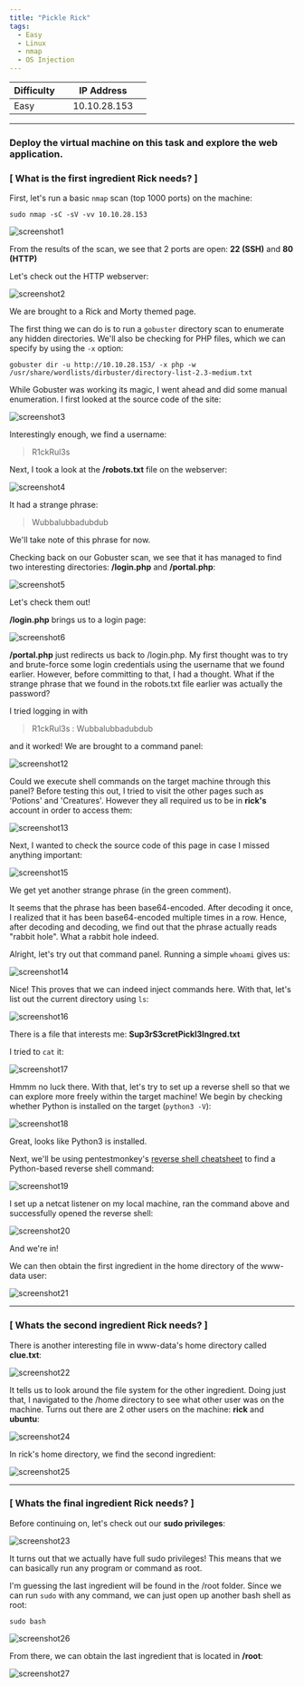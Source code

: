 ```yaml
---
title: "Pickle Rick"
tags:
  - Easy
  - Linux
  - nmap
  - OS Injection
---
```


| Difficulty |  |  IP Address   |  |
| ---------- |--|:------------: |--|
|   Easy     |  |  10.10.28.153 |  |

---

### Deploy the virtual machine on this task and explore the web application.

### [ What is the first ingredient Rick needs? ]

First, let's run a basic `nmap` scan (top 1000 ports) on the machine:

```
sudo nmap -sC -sV -vv 10.10.28.153
```

![screenshot1](../assets/images/pickle_rick/screenshot1.png)

From the results of the scan, we see that 2 ports are open: **22 (SSH)** and **80 (HTTP)**

Let's check out the HTTP webserver:

![screenshot2](../assets/images/pickle_rick/screenshot2.png)

We are brought to a Rick and Morty themed page. 

The first thing we can do is to run a `gobuster` directory scan to enumerate any hidden directories. We'll also be checking for PHP files, which we can specify by using the `-x` option:

```
gobuster dir -u http://10.10.28.153/ -x php -w /usr/share/wordlists/dirbuster/directory-list-2.3-medium.txt
```

While Gobuster was working its magic, I went ahead and did some manual enumeration. I first looked at the source code of the site:

![screenshot3](../assets/images/pickle_rick/screenshot3.png)

Interestingly enough, we find a username:

> R1ckRul3s

Next, I took a look at the **/robots.txt** file on the webserver:

![screenshot4](../assets/images/pickle_rick/screenshot4.png)

It had a strange phrase: 

> Wubbalubbadubdub 

We'll take note of this phrase for now.

Checking back on our Gobuster scan, we see that it has managed to find two interesting directories: **/login.php** and **/portal.php**:

![screenshot5](../assets/images/pickle_rick/screenshot5.png)

Let's check them out!

**/login.php** brings us to a login page:

![screenshot6](../assets/images/pickle_rick/screenshot6.png)

**/portal.php** just redirects us back to /login.php. My first thought was to try and brute-force some login credentials using the username that we found earlier. However, before committing to that, I had a thought. What if the strange phrase that we found in the robots.txt file earlier was actually the password? 

I tried logging in with 

> R1ckRul3s : Wubbalubbadubdub 

and it worked! We are brought to a command panel:

![screenshot12](../assets/images/pickle_rick/screenshot12.png)

Could we execute shell commands on the target machine through this panel? Before testing this out, I tried to visit the other pages such as 'Potions' and 'Creatures'. However they all required us to be in **rick's** account in order to access them:

![screenshot13](../assets/images/pickle_rick/screenshot13.png)

Next, I wanted to check the source code of this page in case I missed anything important:

![screenshot15](../assets/images/pickle_rick/screenshot15.png)

We get yet another strange phrase (in the green comment).

It seems that the phrase has been base64-encoded. After decoding it once, I realized that it has been base64-encoded multiple times in a row. Hence, after decoding and decoding, we find out that the phrase actually reads "rabbit hole". What a rabbit hole indeed.

Alright, let's try out that command panel. Running a simple `whoami` gives us:

![screenshot14](../assets/images/pickle_rick/screenshot14.png)

Nice! This proves that we can indeed inject commands here. With that, let's list out the current directory using `ls`:

![screenshot16](../assets/images/pickle_rick/screenshot16.png)

There is a file that interests me: **Sup3rS3cretPickl3Ingred.txt**

I tried to `cat` it:

![screenshot17](../assets/images/pickle_rick/screenshot17.png)

Hmmm no luck there. With that, let's try to set up a reverse shell so that we can explore more freely within the target machine! We begin by checking whether Python is installed on the target (`python3 -V`):

![screenshot18](../assets/images/pickle_rick/screenshot18.png)

Great, looks like Python3 is installed.

Next, we'll be using pentestmonkey's [reverse shell cheatsheet](https://pentestmonkey.net/cheat-sheet/shells/reverse-shell-cheat-sheet) to find a Python-based reverse shell command:

![screenshot19](../assets/images/pickle_rick/screenshot19.png)

I set up a netcat listener on my local machine, ran the command above and successfully opened the reverse shell:

![screenshot20](../assets/images/pickle_rick/screenshot20.png)

And we're in!

We can then obtain the first ingredient in the home directory of the www-data user:

![screenshot21](../assets/images/pickle_rick/screenshot21.png)

---

### [ Whats the second ingredient Rick needs? ]

There is another interesting file in www-data's home directory called **clue.txt**:

![screenshot22](../assets/images/pickle_rick/screenshot22.png)

It tells us to look around the file system for the other ingredient. Doing just that, I navigated to the /home directory to see what other user was on the machine. Turns out there are 2 other users on the machine: **rick** and **ubuntu**:

![screenshot24](../assets/images/pickle_rick/screenshot24.png)

In rick's home directory, we find the second ingredient:

![screenshot25](../assets/images/pickle_rick/screenshot25.png)

---

### [ Whats the final ingredient Rick needs? ]

Before continuing on, let's check out our **sudo privileges**:

![screenshot23](../assets/images/pickle_rick/screenshot23.png)

It turns out that we actually have full sudo privileges! This means that we can basically run any program or command as root.

I'm guessing the last ingredient will be found in the /root folder. Since we can run `sudo` with any command, we can just open up another bash shell as root:

```
sudo bash
```

![screenshot26](../assets/images/pickle_rick/screenshot26.png)

From there, we can obtain the last ingredient that is located in **/root**:

![screenshot27](../assets/images/pickle_rick/screenshot27.png)

